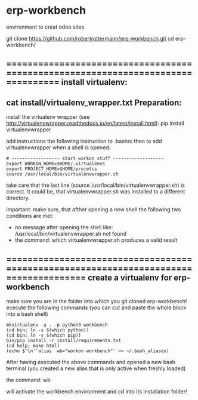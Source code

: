 # erp-workbench
environment to creat odoo sites

git clone https://github.com/robertrottermann/erp-workbench.git
cd erp-workbench/

================================================================================
install virtualenv:
-------------------
cat install/virtualenv_wrapper.txt
Preparation:
------------
install the virtualenv wrapper (see http://virtualenvwrapper.readthedocs.io/en/latest/install.html):
    pip install virtualenvwrapper

add instructions the following instruction to .bashrc
then to add virtualenvwrapper when a shell is opened:

    # ------------------ start workon stuff -------------------
    export WORKON_HOME=$HOME/.virtualenvs
    export PROJECT_HOME=$HOME/projetcs
    source /usr/local/bin/virtualenvwrapper.sh

take care that the last line (source /usr/local/bin/virtualenvwrapper.sh) is correct.
It could be, that virtualenvwrapper.sh was installed to a different directory.

important:
make sure, that afther opening a new shell the following two conditions are met:
- no message after opening the shell like:
    /usr/local/bin/virtualenvwrapper.sh not found
- the command:
    which virtualenvwrapper.sh
    produces a valid result

=====================================================================================
create a virtualenv for erp-workbench
-------------------------------------
make sure you are in the folder into which you git cloned erp-workbench!
ececute the following commands (you can cut and paste the whole block into a bash shell)

    mkvirtualenv -a . -p python3 workbench
    (cd bin; ln -s $(which python))
    (cd bin; ln -s $(which pip))
    bin/pip install -r install/requirements.txt
    (cd help; make html)
    (echo $'\n''alias  wb="workon workbench"' >> ~/.bash_aliases)

After having executed the above commands and opened a new bash terminal
(you created a new alias that is only active when freshly loaded)

the command:
    wb

will activate the workbench environment and cd into its installation folder!


